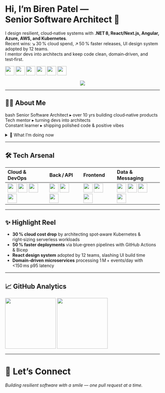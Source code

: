 # Hi, I’m **Biren Patel** — Senior Software Architect 👋  

I design resilient, cloud‑native systems with **.NET 8, React/Next.js, Angular, Azure, AWS, and Kubernetes**.  
Recent wins: ↘ 30 % cloud spend, ↗ 50 % faster releases, UI design system adopted by 12 teams.  
I mentor devs into architects and keep code clean, domain‑driven, and test‑first.  

<div align="center">
  <p align="left"> 
    <img src="https://cdn.jsdelivr.net/gh/devicons/devicon@latest/icons/dotnetcore/dotnetcore-original.svg" height="30" width="30"/>       
    <img src="https://cdn.jsdelivr.net/gh/devicons/devicon@latest/icons/react/react-original-wordmark.svg" height="30" width="30"/>
    <img src="https://cdn.jsdelivr.net/gh/devicons/devicon@latest/icons/nextjs/nextjs-original.svg" height="30" width="30"/>
    <img src="https://cdn.jsdelivr.net/gh/devicons/devicon@latest/icons/angularjs/angularjs-original.svg" height="30" width="30"/>         
    <img src="https://cdn.jsdelivr.net/gh/devicons/devicon@latest/icons/azure/azure-original.svg" height="30" width="30"/>
    <img src="https://cdn.jsdelivr.net/gh/devicons/devicon@latest/icons/amazonwebservices/amazonwebservices-original-wordmark.svg" height="30" width="30"/>     
  </p>
</div>
          
                    
<!--![Tech](https://img.shields.io/badge/.NET8-512BD4?logo=dotnet&logoColor=white) ![React](https://img.shields.io/badge/React-61DAFB?logo=react&logoColor=black) ![Angular](https://img.shields.io/badge/Angular-DD0031?logo=angular&logoColor=white) ![Azure](https://img.shields.io/badge/Azure-0078D4?logo=microsoftazure&logoColor=white) ![AWS](https://img.shields.io/badge/AWS-232F3E?logo=amazonaws&logoColor=white) -->

<!-- banner -->
<p align="center">
  <img src="https://readme-typing-svg.demolab.com?font=Fira+Code&size=28&duration=2800&pause=1200&color=00BFFF&width=700&height=70&center=true&lines=Hey%2C+I%E2%80%99m+Biren+%F0%9F%91%8B;Senior+Software+Architect;Polyglot+cloud+ninja+(.NET%2C+JS%2C+DevOps)">
</p>

---

## 🙋‍♂️ About Me
bash
Senior Software Architect ▸ over 10 yrs building cloud‑native products  
Tech mentor ▸ turning devs into architects  
Constant learner ▸ shipping polished code & positive vibes

<details>
  <summary>🚀 What I’m doing now</summary>

- ⚙️ Designing **event‑driven .NET 8** services on **Azure Container Apps** & **AWS Fargate**  
- 🧩 Rolling out **React + Next.js micro‑frontends** with **Nx** workspaces  
- 🗂️ Automating infra via **Terraform**, **Bicep**, and **GitHub Actions**  
- 🧑‍🎓 Coaching teams in clean architecture & domain‑driven design  
</details>

---    
          
## 🛠️ Tech Arsenal
          
| Cloud & DevOps | Back / API | Frontend | Data & Messaging |
| :--- | :--- | :--- | :--- |
| <img src="https://cdn.jsdelivr.net/gh/devicons/devicon@latest/icons/azure/azure-original.svg" height="30" width="30"/> <img src="https://cdn.jsdelivr.net/gh/devicons/devicon@latest/icons/amazonwebservices/amazonwebservices-original-wordmark.svg" height="30" width="30"/> <img src="https://cdn.jsdelivr.net/gh/devicons/devicon@latest/icons/kubernetes/kubernetes-original.svg" height="30" width="30"/> <img src="https://cdn.jsdelivr.net/gh/devicons/devicon@latest/icons/terraform/terraform-original.svg" height="30" width="30"/>| <img src="https://cdn.jsdelivr.net/gh/devicons/devicon@latest/icons/dotnetcore/dotnetcore-original.svg" height="30" width="30"/> <img src="https://cdn.jsdelivr.net/gh/devicons/devicon@latest/icons/csharp/csharp-original.svg" height="30" width="30"/> <img src="https://cdn.jsdelivr.net/gh/devicons/devicon@latest/icons/d3js/d3js-original.svg" height="30" width="30"/> | <img src="https://cdn.jsdelivr.net/gh/devicons/devicon@latest/icons/react/react-original-wordmark.svg" height="30" width="30"/> <img src="https://cdn.jsdelivr.net/gh/devicons/devicon@latest/icons/nextjs/nextjs-original.svg" height="30" width="30"/> <img src="https://cdn.jsdelivr.net/gh/devicons/devicon@latest/icons/angularjs/angularjs-original.svg" height="30" width="30"/>  | <img src="https://cdn.jsdelivr.net/gh/devicons/devicon@latest/icons/postgresql/postgresql-original-wordmark.svg" height="30" width="30"/> <img src="https://cdn.jsdelivr.net/gh/devicons/devicon@latest/icons/redis/redis-original-wordmark.svg" height="30" width="30"/> <img src="https://cdn.jsdelivr.net/gh/devicons/devicon@latest/icons/rabbitmq/rabbitmq-original.svg" height="30" width="30"/> <img src="https://cdn.jsdelivr.net/gh/devicons/devicon@latest/icons/mongodb/mongodb-original-wordmark.svg" height="30" width="30"/>
          

---

## ✨ Highlight Reel

- **30 % cloud cost drop** by architecting spot‑aware Kubernetes & right‑sizing serverless workloads  
- **50 % faster deployments** via blue‑green pipelines with GitHub Actions & Bicep  
- **React design system** adopted by 12 teams, slashing UI build time  
- **Domain‑driven microservices** processing 1 M + events/day with <150 ms p95 latency  

---

## 📈 GitHub Analytics
<p align="center">
  <div align="left">
    <img src="https://github-readme-stats.vercel.app/api?username=birenpatel6&theme=transparent&show_icons=true&rank_icon=default" height="165"/>
    <img src="https://github-readme-stats.vercel.app/api/top-langs/?username=birenpatel6&layout=compact&theme=transparent" height="165"/>
  </div>
</p>

---

# 💌 Let’s Connect
<p align="left"><i>Building resilient software with a smile — one pull request at a time.</i></p>
